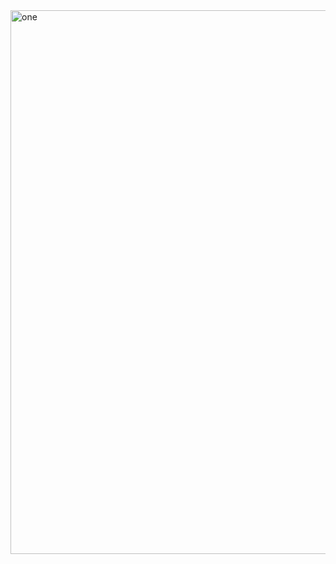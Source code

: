 <img width="870" alt="one" src="https://user-images.githubusercontent.com/49156359/152900034-a76b3c45-7fc6-484f-b759-99801fbf8e88.png">
